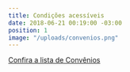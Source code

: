 ```yaml
---
title: Condições acessíveis
date: 2018-06-21 00:19:00 -03:00
position: 1
image: "/uploads/convenios.png"
---
```


[Confira a lista de Convênios](convenios/)